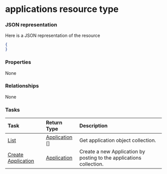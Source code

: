 # applications resource type



### JSON representation

Here is a JSON representation of the resource

<!-- {
  "blockType": "resource",
  "optionalProperties": [

  ],
  "@odata.type": "microsoft.graph.applications"
}-->

```json
{
}

```
### Properties
None

### Relationships
None


### Tasks

| Task		   | Return Type	|Description|
|:---------------|:--------|:----------|
|[List](../api/application_list.md) | [Application](application.md) [] |Get application object collection. |
|[Create Application](../api/application_post_applications.md) |[Application](application.md)| Create a new Application by posting to the applications collection.|

<!-- uuid: 10e777c4-d4d3-438f-b1e5-eaba15607b7c
2015-10-19 08:46:43 UTC -->
<!-- {
  "type": "#page.annotation",
  "description": "applications resource",
  "keywords": "",
  "section": "documentation",
  "tocPath": ""
}-->